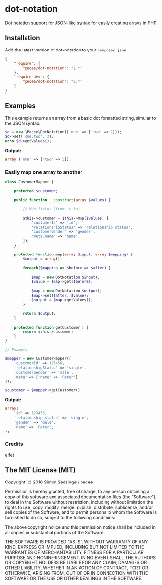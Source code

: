 # dot-notation
Dot notation support for JSON-like syntax for easily creating arrays in PHP.

## Installation
Add the latest version of dot-notation to your ```composer.json```

```json
{
    "require": {
        "pecee/dot-notation": "2.*"
    },
    "require-dev": {
        "pecee/dot-notation": "2.*"
    }
}
```

## Examples

This example returns an array from a basic dot formatted string, simular to the JSON syntax:

```php
$d = new \Pecee\DotNotation(['one' => ['two' => 2]]);
$d->set('one.two', 3);
echo $d->getValues();
```

**Output:**

```php
array ('one' => ['two' => 3]);
```

### Easily map one array to another

```php
class CustomerMapper {

    protected $customer;

    public function __construct(array $values) {
    
        // Map fields (from -> to)
    
        $this->customer = $this->map($values, [
            'customerId' => 'id',
            'relationshipStatus' => 'relationship_status',
            'customerGender' => 'gender',
            'meta.name' => 'name',
        ]);
    }

    protected function map(array $input, array $mapping) {
        $output = array();
    
        foreach($mapping as $before => $after) {
    
            $map = new DotNotation($input);
            $value = $map->get($before);
    
            $map = new DotNotation($output);
            $map->set($after, $value);
            $output = $map->getValues();
        }
    
        return $output;
    }
    
    protected function getCustomer() {
        return $this->customer;
    }
}

// Example:

$mapper = new CustomerMapper([
    'customerId' => 123456,
    'relationshipStatus' => 'single',
    'customerGender' => 'male',
    'meta' => ['name' => 'Peter']
]);

$customer = $mapper->getCustomer();
```

**Output:**

```php
array(
    'id' => 123456,
    'relationship_status' => 'single',
    'gender' => 'male',
    'name' => 'Peter',
);
```

### Credits
elfet

## The MIT License (MIT)

Copyright (c) 2016 Simon Sessingø / pecee

Permission is hereby granted, free of charge, to any person obtaining a copy
of this software and associated documentation files (the "Software"), to deal
in the Software without restriction, including without limitation the rights
to use, copy, modify, merge, publish, distribute, sublicense, and/or sell
copies of the Software, and to permit persons to whom the Software is
furnished to do so, subject to the following conditions:

The above copyright notice and this permission notice shall be included in all
copies or substantial portions of the Software.

THE SOFTWARE IS PROVIDED "AS IS", WITHOUT WARRANTY OF ANY KIND, EXPRESS OR
IMPLIED, INCLUDING BUT NOT LIMITED TO THE WARRANTIES OF MERCHANTABILITY,
FITNESS FOR A PARTICULAR PURPOSE AND NONINFRINGEMENT. IN NO EVENT SHALL THE
AUTHORS OR COPYRIGHT HOLDERS BE LIABLE FOR ANY CLAIM, DAMAGES OR OTHER
LIABILITY, WHETHER IN AN ACTION OF CONTRACT, TORT OR OTHERWISE, ARISING FROM,
OUT OF OR IN CONNECTION WITH THE SOFTWARE OR THE USE OR OTHER DEALINGS IN THE
SOFTWARE.

